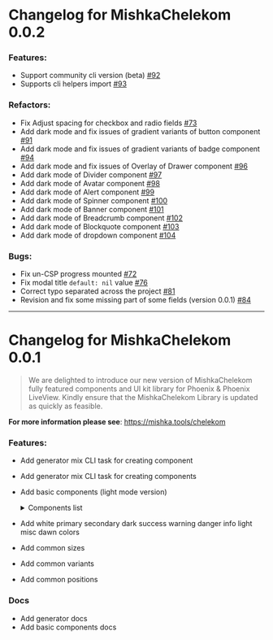 # Changelog for MishkaChelekom 0.0.2

### Features:
- Support community cli version (beta) [#92](https://github.com/mishka-group/mishka_chelekom/pull/92)
- Supports cli helpers import [#93](https://github.com/mishka-group/mishka_chelekom/pull/93)

### Refactors:
- Fix Adjust spacing for checkbox and radio fields [#73](https://github.com/mishka-group/mishka_chelekom/pull/73)
- Add dark mode and fix issues of gradient variants of button component [#91](https://github.com/mishka-group/mishka_chelekom/pull/91)
- Add dark mode and fix issues of gradient variants of badge component [#94](https://github.com/mishka-group/mishka_chelekom/pull/94)
- Add dark mode and fix issues of Overlay of Drawer component [#96](https://github.com/mishka-group/mishka_chelekom/pull/96)
- Add dark mode of Divider component [#97](https://github.com/mishka-group/mishka_chelekom/pull/97)
- Add dark mode of Avatar component [#98](https://github.com/mishka-group/mishka_chelekom/pull/98)
- Add dark mode of Alert component [#99](https://github.com/mishka-group/mishka_chelekom/pull/99)
- Add dark mode of Spinner component [#100](https://github.com/mishka-group/mishka_chelekom/pull/100)
- Add dark mode of Banner component [#101](https://github.com/mishka-group/mishka_chelekom/pull/101)
- Add dark mode of Breadcrumb component [#102](https://github.com/mishka-group/mishka_chelekom/pull/102)
- Add dark mode of Blockquote component [#103](https://github.com/mishka-group/mishka_chelekom/pull/103)
- Add dark mode of dropdown component [#104](https://github.com/mishka-group/mishka_chelekom/pull/104)

### Bugs:
- Fix un-CSP progress mounted [#72](https://github.com/mishka-group/mishka_chelekom/pull/72)
- Fix modal title `default: nil` value [#76](https://github.com/mishka-group/mishka_chelekom/pull/76)
- Correct typo separated across the project [#81](https://github.com/mishka-group/mishka_chelekom/pull/81)
- Revision and fix some missing part of some fields (version 0.0.1) [#84](https://github.com/mishka-group/mishka_chelekom/pull/84)


---


# Changelog for MishkaChelekom 0.0.1

> We are delighted to introduce our new version of MishkaChelekom fully featured components and UI kit library for Phoenix & Phoenix LiveView.
> Kindly ensure that the MishkaChelekom Library is updated as quickly as feasible.

**For more information please see**: https://mishka.tools/chelekom

### Features:
- Add generator mix CLI task for creating component
- Add generator mix CLI task for creating components
- Add basic components (light mode version)

  <details>

    <summary>Components list</summary>

    - [x] accordion
    - [x] alert
    - [x] avatar
    - [x] badge
    - [x] banner
    - [x] blockquote
    - [x] breadcrumb
    - [x] button
    - [x] card
    - [x] carousel
    - [x] chat
    - [x] chekbox_field
    - [x] color_field
    - [x] date_time_field
    - [x] device_mockup
    - [x] divider
    - [x] drawer
    - [x] dropdown
    - [x] email_field
    - [x] fieldset
    - [x] file_field
    - [x] footer
    - [x] form_wrapper
    - [x] gallery
    - [x] image
    - [x] indicator
    - [x] input_field
    - [x] jumbotron
    - [x] keyboard
    - [x] list
    - [x] mega_menu
    - [x] menu
    - [x] modal
    - [x] native_select
    - [x] navbar
    - [x] number_field
    - [x] overlay
    - [x] pagination
    - [x] password_field
    - [x] popover
    - [x] progress
    - [x] radio_field
    - [x] range_field
    - [x] rating
    - [x] search_field
    - [x] sidebar
    - [x] skeleton
    - [x] speed_dial
    - [x] spinner
    - [x] stepper
    - [x] table
    - [x] table_content
    - [x] tabs
    - [x] tel_field
    - [x] text_field
    - [x] textarea_field
    - [x] timeline
    - [x] toast
    - [x] toggle_field
    - [x] tooltip
    - [x] typography
    - [x] url_field
    - [x] video

  </details>

- Add white primary secondary dark success warning danger info light misc dawn colors
- Add common sizes
- Add common variants
- Add common positions

### Docs
- Add generator docs
- Add basic components docs
